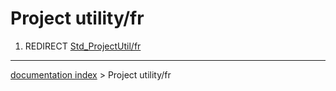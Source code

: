 # Project utility/fr
1.  REDIRECT [Std\_ProjectUtil/fr](Std_ProjectUtil/fr.md)

---
[documentation index](../README.md) > Project utility/fr
